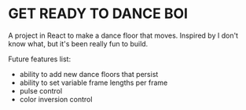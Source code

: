 # GET READY TO DANCE BOI

A project in React to make a dance floor that moves. Inspired by I don't know what, but it's been really fun to build.

Future features list:
- ability to add new dance floors that persist
- ability to set variable frame lengths per frame
- pulse control
- color inversion control